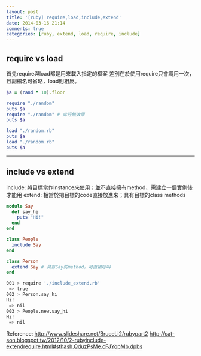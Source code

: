 ```yaml
---
layout: post
title: '[ruby] require,load,include,extend'
date: 2014-03-16 21:14
comments: true
categories: [ruby, extend, load, require, include]
---
```

## require vs load
首先require與load都是用來載入指定的檔案
差別在於使用require只會調用一次，且副檔名可省略，load則相反。

```ruby random.rb
$a = (rand * 10).floor
```

```ruby use_require.rb 產出的兩個值相同(只載入一次random.rb)
require "./random"
puts $a
require "./random" # 此行無效果
puts $a
```

```ruby use_load.rb 產生的兩個值不一定相同
load "./random.rb"
puts $a
load "./random.rb"
puts $a
```

___

## include vs extend

include: 將目標當作instance來使用；並不直接擁有method，需建立一個實例後才能用
extend: 相當於把目標的code直接放進來；具有目標的class methods

```ruby include_extend.rb
module Say
  def say_hi
    puts "Hi!"
  end
end

class People
  include Say
end

class Person
  extend Say # 具有Say的method，可直接呼叫
end
```

```bash irb
001 > require './include_extend.rb'
 => true 
002 > Person.say_hi
Hi!
 => nil 
003 > People.new.say_hi
Hi!
 => nil 
```

Reference:
http://www.slideshare.net/BruceLi2/rubypart2
http://cat-son.blogspot.tw/2012/10/2-rubyinclude-extendrequire.html#sthash.QduzPsMe.cFJYqpMb.dpbs

